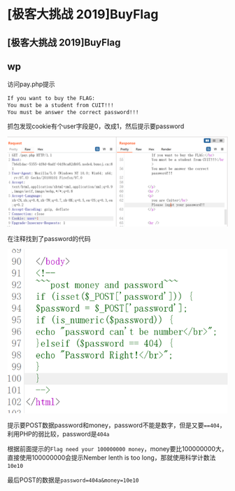 # \[极客大挑战 2019]BuyFlag

## \[极客大挑战 2019]BuyFlag

## wp

访问pay.php提示

```
If you want to buy the FLAG:
You must be a student from CUIT!!!
You must be answer the correct password!!! 
```

抓包发现cookie有个user字段是0，改成1，然后提示要password

![](<../../.gitbook/assets/image (33) (1) (1) (1) (1) (1) (1) (1).png>)

在注释找到了password的代码

![](<../../.gitbook/assets/image (24) (1) (1) (1) (1) (1).png>)

提示要POST数据password和money，password不能是数字，但是又要`==404`，利用PHP的弱比较，password是`404a`

根据前面提示的`Flag need your 100000000 money`，money要比100000000大，直接使用100000000会提示Nember lenth is too long，那就使用科学计数法`10e10`

最后POST的数据是`password=404a&money=10e10`
